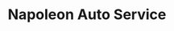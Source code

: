 ---
title: "Napoleon Auto Service"
url: /sterling-heights/napoleon-auto-service/
shop: Autowerkstatt
---